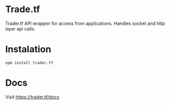 # Trade.tf
Trader.tf API wrapper for access from applications.
Handles socket and http layer api calls.

# Instalation
`npm install trader.tf`

# Docs
Visit https://trader.tf/docs